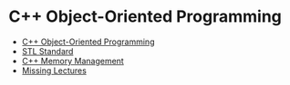 # C++ Object-Oriented Programming


  - [C++ Object-Oriented Programming](Lectures_and_Books/C++_Object-Oriented_Programming)
  - [STL Standard](https://www.youtube.com/watch?v=Edcwv38c7d4&list=PLTcwR9j5y6W2Bf4S-qi0HBQlHXQVFoJrP)
  - [C++ Memory Management](https://www.youtube.com/playlist?list=PLTcwR9j5y6W2eH37R2_4oEO4Y0tksot56)
  - [Missing Lectures](https://missing.csail.mit.edu/2020/course-shell/)
